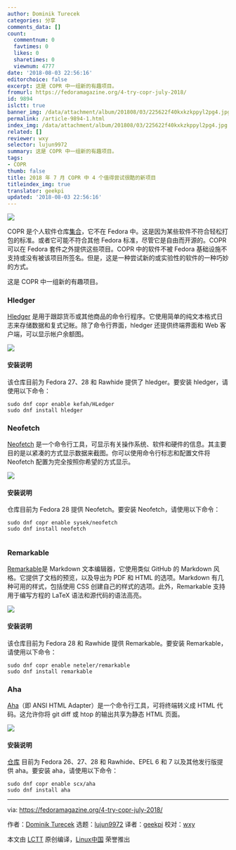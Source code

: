```yaml
---
author: Dominik Turecek
categories: 分享
comments_data: []
count:
  commentnum: 0
  favtimes: 0
  likes: 0
  sharetimes: 0
  viewnum: 4777
date: '2018-08-03 22:56:16'
editorchoice: false
excerpt: 这是 COPR 中一组新的有趣项目。
fromurl: https://fedoramagazine.org/4-try-copr-july-2018/
id: 9894
islctt: true
banner_img: /data/attachment/album/201808/03/225622f40kxkzkppyl2pg4.jpg
permalink: /article-9894-1.html
index_img: /data/attachment/album/201808/03/225622f40kxkzkppyl2pg4.jpg.thumb.jpg
related: []
reviewer: wxy
selector: lujun9972
summary: 这是 COPR 中一组新的有趣项目。
tags:
- COPR
thumb: false
title: 2018 年 7 月 COPR 中 4 个值得尝试很酷的新项目
titleindex_img: true
translator: geekpi
updated: '2018-08-03 22:56:16'
---
```


![](/data/attachment/album/201808/03/225622f40kxkzkppyl2pg4.jpg)


COPR 是个人软件仓库[集合](https://copr.fedorainfracloud.org/)，它不在 Fedora 中。这是因为某些软件不符合轻松打包的标准。或者它可能不符合其他 Fedora 标准，尽管它是自由而开源的。COPR 可以在 Fedora 套件之外提供这些项目。COPR 中的软件不被 Fedora 基础设施不支持或没有被该项目所签名。但是，这是一种尝试新的或实验性的软件的一种巧妙的方式。


这是 COPR 中一组新的有趣项目。


### Hledger


[Hledger](http://hledger.org/) 是用于跟踪货币或其他商品的命令行程序。它使用简单的纯文本格式日志来存储数据和复式记帐。除了命令行界面，hledger 还提供终端界面和 Web 客户端，可以显示帐户余额图。


![](/data/attachment/album/201808/03/225622ki96rrl0wm9rwyd2.png)


#### 安装说明


该仓库目前为 Fedora 27、28 和 Rawhide 提供了 hledger。要安装 hledger，请使用以下命令：



```
sudo dnf copr enable kefah/HLedger
sudo dnf install hledger

```

### Neofetch


[Neofetch](https://github.com/dylanaraps/neofetch) 是一个命令行工具，可显示有关操作系统、软件和硬件的信息。其主要目的是以紧凑的方式显示数据来截图。你可以使用命令行标志和配置文件将 Neofetch 配置为完全按照你希望的方式显示。


![](/data/attachment/album/201808/03/225623pc2xhfpobfjdox2e.png)


#### 安装说明


仓库目前为 Fedora 28 提供 Neofetch。要安装 Neofetch，请使用以下命令：



```
sudo dnf copr enable sysek/neofetch
sudo dnf install neofetch


```

### Remarkable


[Remarkable](https://remarkableapp.github.io/linux.html)是 Markdown 文本编辑器，它使用类似 GitHub 的 Markdown 风格。它提供了文档的预览，以及导出为 PDF 和 HTML 的选项。Markdown 有几种可用的样式，包括使用 CSS 创建自己的样式的选项。此外，Remarkable 支持用于编写方程的 LaTeX 语法和源代码的语法高亮。


![](/data/attachment/album/201808/03/225624d0efqrdh74gzr5qr.png)


#### 安装说明


该仓库目前为 Fedora 28 和 Rawhide 提供 Remarkable。要安装 Remarkable，请使用以下命令：



```
sudo dnf copr enable neteler/remarkable
sudo dnf install remarkable

```

### Aha


[Aha](https://github.com/theZiz/aha)（即 ANSI HTML Adapter）是一个命令行工具，可将终端转义成 HTML 代码。这允许你将 git diff 或 htop 的输出共享为静态 HTML 页面。


![](/data/attachment/album/201808/03/225624kbn54h5x1n5m1bu1.png)


#### 安装说明


[仓库](https://copr.fedorainfracloud.org/coprs/scx/aha/) 目前为 Fedora 26、27、28 和 Rawhide、EPEL 6 和 7 以及其他发行版提供 aha。要安装 aha，请使用以下命令：



```
sudo dnf copr enable scx/aha
sudo dnf install aha

```



---


via: <https://fedoramagazine.org/4-try-copr-july-2018/>


作者：[Dominik Turecek](https://fedoramagazine.org) 选题：[lujun9972](https://github.com/lujun9972) 译者：[geekpi](https://github.com/geekpi) 校对：[wxy](https://github.com/wxy)


本文由 [LCTT](https://github.com/LCTT/TranslateProject) 原创编译，[Linux中国](https://linux.cn/) 荣誉推出